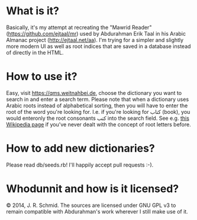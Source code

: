 What is it?
===========

Basically, it's my attempt at recreating the "Mawrid Reader" (https://github.com/ejtaal/mr) used by Abdurahman Erik Taal in his Arabic Almanac project (http://ejtaal.net/aa). I'm trying for a simpler and slightly more modern UI as well as root indices that are saved in a database instead of directly in the HTML.

How to use it?
==============

Easy, visit https://qms.weitnahbei.de, choose the dictionary you want to search in and enter a search term. Please note that when a dictionary uses Arabic roots instead of alphabetical sorting, then you will have to enter the root of the word you're looking for. I.e. if you're looking for كتاب (book), you would enteronly the root consonants كتب into the search field. See e.g. [this Wikipedia page](https://en.wikipedia.org/wiki/Semitic_root) if you've never dealt with the concept of root letters before.

How to add new dictionaries?
============================

Please read db/seeds.rb! I'll happily accept pull requests :-).

Whodunnit and how is it licensed?
=================================

© 2014, J. R. Schmid. The sources are licensed under GNU GPL v3 to remain compatible with Abdurahman's work wherever I still make use of it.
